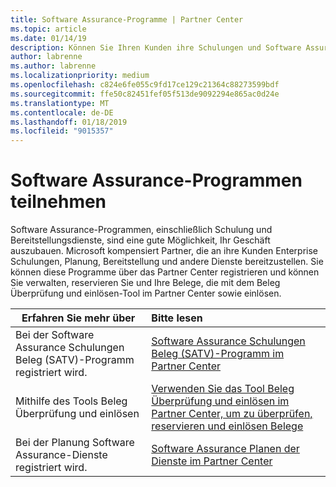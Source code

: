 ```yaml
---
title: Software Assurance-Programme | Partner Center
ms.topic: article
ms.date: 01/14/19
description: Können Sie Ihren Kunden ihre Schulungen und Software Assurance Belege verwenden
author: labrenne
ms.author: labrenne
ms.localizationpriority: medium
ms.openlocfilehash: c824e6fe055c9fd17ce129c21364c88273599bdf
ms.sourcegitcommit: ffe50c82451fef05f513de9092294e865ac0d24e
ms.translationtype: MT
ms.contentlocale: de-DE
ms.lasthandoff: 01/18/2019
ms.locfileid: "9015357"
---
```

# <a name="participate-in-software-assurance-programs"></a>Software Assurance-Programmen teilnehmen

Software Assurance-Programmen, einschließlich Schulung und Bereitstellungsdienste, sind eine gute Möglichkeit, Ihr Geschäft auszubauen. Microsoft kompensiert Partner, die an ihre Kunden Enterprise Schulungen, Planung, Bereitstellung und andere Dienste bereitzustellen. Sie können diese Programme über das Partner Center registrieren und können Sie verwalten, reservieren Sie und Ihre Belege, die mit dem Beleg Überprüfung und einlösen-Tool im Partner Center sowie einlösen. 

|**Erfahren Sie mehr über**   |**Bitte lesen**   |
|--------------------------|:------------------|
|Bei der Software Assurance Schulungen Beleg (SATV)-Programm registriert wird.|[Software Assurance Schulungen Beleg (SATV)-Programm im Partner Center](software-assurance-satv.md)|
|Mithilfe des Tools Beleg Überprüfung und einlösen|[Verwenden Sie das Tool Beleg Überprüfung und einlösen im Partner Center, um zu überprüfen, reservieren und einlösen Belege](voucher-validation-tool.md)|
|Bei der Planung Software Assurance-Dienste registriert wird.|[Software Assurance Planen der Dienste im Partner Center](software-assurance-dps.md) 
